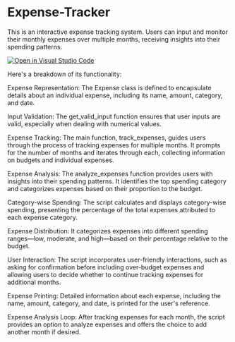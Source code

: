 # Expense-Tracker
This is an interactive expense tracking system. Users can input and monitor their monthly expenses over multiple months, receiving insights into their spending patterns.

[![Open in Visual Studio Code](https://open.vscode.dev/badges/open-in-vscode.svg)](https://open.vscode.dev/<liziimedo>/<Expense-Tracker>)

Here's a breakdown of its functionality:

Expense Representation:
The Expense class is defined to encapsulate details about an individual expense, including its name, amount, category, and date.

Input Validation:
The get_valid_input function ensures that user inputs are valid, especially when dealing with numerical values.

Expense Tracking:
The main function, track_expenses, guides users through the process of tracking expenses for multiple months. It prompts for the number of months and iterates through each, collecting information on budgets and individual expenses.

Expense Analysis:
The analyze_expenses function provides users with insights into their spending patterns. It identifies the top spending category and categorizes expenses based on their proportion to the budget.

Category-wise Spending:
The script calculates and displays category-wise spending, presenting the percentage of the total expenses attributed to each expense category.

Expense Distribution:
It categorizes expenses into different spending ranges—low, moderate, and high—based on their percentage relative to the budget.

User Interaction:
The script incorporates user-friendly interactions, such as asking for confirmation before including over-budget expenses and allowing users to decide whether to continue tracking expenses for additional months.

Expense Printing:
Detailed information about each expense, including the name, amount, category, and date, is printed for the user's reference.

Expense Analysis Loop:
After tracking expenses for each month, the script provides an option to analyze expenses and offers the choice to add another month if desired.
